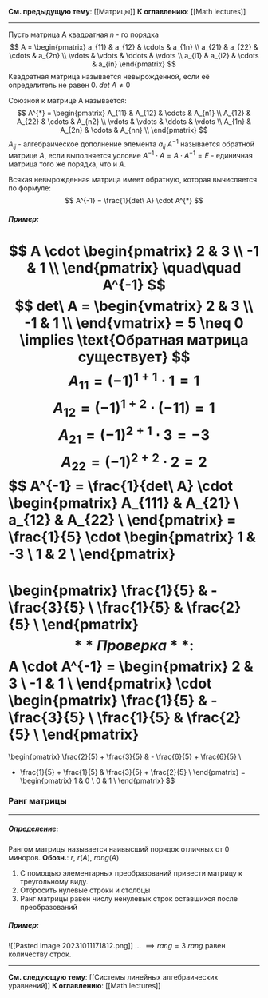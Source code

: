 **См. предыдущую тему**: [[Матрицы]]
**К оглавлению**: [[Math lectures]]

---
Пусть матрица A квадратная $n$ - го порядка
$$
A =
\begin{pmatrix}
a_{11} & a_{12} & \cdots & a_{1n} \\ 
a_{21} & a_{22} & \cdots & a_{2n} \\ 
\vdots & \vdots & \ddots & \vdots \\ 
a_{i1} & a_{i2} & \cdots & a_{in}
\end{pmatrix}
$$
Квадратная матрица называется невырожденной, если её определитель не равен 0. 
$det\ A \neq0$

Союзной к матрице A называется:
$$
A^{*} = 
\begin{pmatrix}
A_{11} & A_{12} & \cdots & A_{n1} \\ 
A_{12} & A_{22} & \cdots & A_{n2} \\ 
\vdots & \vdots & \ddots & \vdots \\ 
A_{1n} & A_{2n} & \cdots & A_{nn} \\ 
\end{pmatrix}
$$
$A_{ij}$ - алгебраическое дополнение элемента $a_{ij}$
$A^{-1}$ называется обратной матрице $A$, если выполняется условие $A^{-1} \cdot A = A \cdot A^{-1} = E$ - единичная матрица того же порядка, что и $A$.

Всякая невырожденная матрица имеет обратную, которая вычисляется по формуле:
$$
A^{-1} = \frac{1}{det\ A} \cdot A^{*}
$$
##### Пример:
$$
A \cdot 
\begin{pmatrix}
2 & 3 \\ 
-1 & 1 \\ 
\end{pmatrix}
\quad\quad A^{-1}
$$
$$
det\ A =
\begin{vmatrix}
2 & 3 \\ 
-1 & 1 \\ 
\end{vmatrix}
= 5 \neq 0 \implies \text{Обратная матрица существует}
$$
$$
A_{11} = (-1)^{1+1} \cdot 1 = 1
$$
$$
A_{12} = (-1)^{1+2} \cdot (-11) = 1
$$
$$
A_{21} = (-1)^{2+1} \cdot 3 = -3
$$
$$
A_{22} = (-1)^{2+2} \cdot 2 = 2
$$
$$
A^{-1} = \frac{1}{det\ A} \cdot 
\begin{pmatrix}
A_{111} & A_{21} \\ 
a_{12} & A_{22} \\ 
\end{pmatrix}
= \frac{1}{5} \cdot
\begin{pmatrix}
1 & -3 \\ 
1 & 2 \\ 
\end{pmatrix}
=
\begin{pmatrix}
\frac{1}{5} & - \frac{3}{5} \\ 
\frac{1}{5} & \frac{2}{5} \\ 
\end{pmatrix}
$$
**Проверка**: 
$$
A \cdot A^{-1} = 
\begin{pmatrix}
2 & 3 \\ 
-1 & 1 \\ 
\end{pmatrix}
\cdot
\begin{pmatrix}
\frac{1}{5} & - \frac{3}{5} \\ 
\frac{1}{5} & \frac{2}{5} \\ 
\end{pmatrix}
=
\begin{pmatrix}
\frac{2}{5} + \frac{3}{5} & - \frac{6}{5} + \frac{6}{5} \\ 
- \frac{1}{5} + \frac{1}{5} & \frac{3}{5} + \frac{2}{5} \\ 
\end{pmatrix}
=
\begin{pmatrix}
1 & 0 \\ 
0 & 1 \\ 
\end{pmatrix}
$$

### Ранг матрицы
---
##### Определение: 
Рангом матрицы называется наивысший порядок отличных от 0 миноров. 
**Обозн.**: $r,\ r(A),\ rang(A)$

1. С помощью элементарных преобразований привести матрицу к треугольному виду.
2. Отбросить нулевые строки и столбцы
3. Ранг матрицы равен числу ненулевых строк оставшихся после преобразований

##### Пример:

![[Pasted image 20231011171812.png]]
... $\implies rang = 3$
$rang$ равен количеству строк.

---
**См. следующую тему**: [[Системы линейных алгебраических уравнений]]
**К оглавлению**: [[Math lectures]]